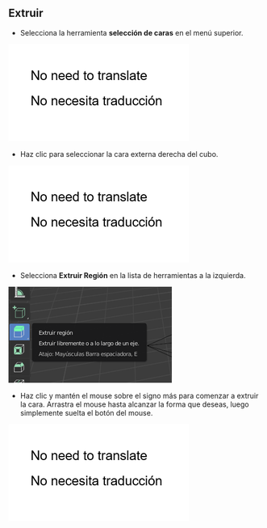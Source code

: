 ## Extruir

+ Selecciona la herramienta **selección de caras** en el menú superior.

![Herramienta de la cara](images/blender-face-tool.png)

+ Haz clic para seleccionar la cara externa derecha del cubo.

![Selecciona la cara derecha](images/blender-select-right-face.png)

+ Selecciona **Extruir Región** en la lista de herramientas a la izquierda. 

![Herramienta extruir](images/blender-extrude-tool.png)

+ Haz clic y mantén el mouse sobre el signo más para comenzar a extruir la cara. Arrastra el mouse hasta alcanzar la forma que deseas, luego simplemente suelta el botón del mouse.

![Herramienta extruir](images/blender-drag-right-face.png)